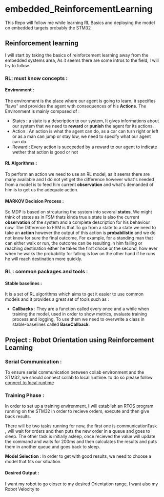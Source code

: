 # embedded_ReinforcementLearning
This Repo will follow me while learning RL Basics and deploying the model on embedded targets probably the STM32

## Reinforcement learning

I will start by taking the basics of reinforcement learning away from the embedded systems area,
As it seems there are some intros to the field, I will try to follow.

### RL: must know concepts :

#### Environment : 

The environment is the place where our agent is going to learn, it specifies "laws" and provides the agent with consequences of his **Actions**.
The Environment is mainly composed of :
* States : a state is a description to our system, It gives informations about our system that we need to **reward** or **punish** the agent for its actions.
* Action : An action is what the agent can do, as a car can turn right or left or as a man can jump or stay low, we need to specify what our agent can do.
* Reward : Every action is succeeded by a reward to our agent to indicate wether that action is good or not 

#### RL Algorithms :

To perform an action we need to use an RL model, as it seems there are many available and I do not yet get the difference however what's needed from a model is to feed him current **observation** and what's demanded of him is to get us the adequate action.

#### MARKOV Decision Process : 

So MDP is based on strcuturing the system into several **states**, We might think of states as in FSM thats kinda true a state is also the current **observation** of the system and a complete description for his behaviour now.
The Difference to FSM is that To go from a state to a state we need to take an **action** however the output of this action is **probabilistic** and we do not know for sure the final outcome.
For example, for a standing man that can either walk or run, the outcome can be resulting in him falling or reaching destination either he takes the first choce or the second, how ever when he walks the probability for falling is low on the other hand if he runs he will reach destination more quickly.

### RL : common packages and tools : 

#### Stable baselines : 

It is a set of RL algorithms which aims to get it easier to use common models and it provides a great set of tools such as : 

* **Callbacks** : They are a function called every once and a while when training the model, used in order to show metrics, evaluate training process and logging, To use them we need to overwrite a class in stable-baselines called **BaseCallback**.
  
## Project : Robot Orientation using Reinforcement Learning

### Serial Communication :
To ensure serial communication between collab environment and the STM32, we should connect collab to local runtime.
to do so please follow [connect to local runtime](https://research.google.com/colaboratory/local-runtimes.html#:~:text=In%20Colab%2C%20click%20the%20%22Connect,connected%20to%20your%20local%20runtime.)

### Training Phase :

In order to set up a training envirenment, I will establish an RTOS program running on the STM32 in order to recieve orders, execute and then give back results.

There will be two tasks running for now, the first one is communicationTask , will wait for orders and then puts the new order in a queue and goes to sleep. The other task is initially asleep, once recieved the value will update the command and waits for 200ms and then calculates the results and puts them in another queue and goes back to sleep.

**Model Selection** : In order to get with good results, we need to choose a model that fits our situation.

#### Desired Output : 

I want my robot to go closer to my desired Orientation range, I want also my Robot Velocity to 
